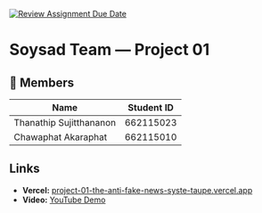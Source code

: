 [![Review Assignment Due Date](https://classroom.github.com/assets/deadline-readme-button-22041afd0340ce965d47ae6ef1cefeee28c7c493a6346c4f15d667ab976d596c.svg)](https://classroom.github.com/a/k6kO_4Go)

# Soysad Team — Project 01

## 👥 Members

| Name                    | Student ID |
| ----------------------- | ---------- |
| Thanathip Sujitthananon | 662115023  |
| Chawaphat Akaraphat     | 662115010  |

## Links

- **Vercel:** [project-01-the-anti-fake-news-syste-taupe.vercel.app](https://project-01-the-anti-fake-news-syste-taupe.vercel.app/)
- **Video:** [YouTube Demo](https://youtu.be/fc52x8picoo)
